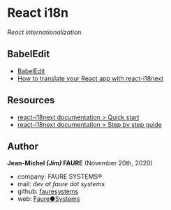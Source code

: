 # React i18n
*React internationalization.*


## BabelEdit

* <a href="https://www.codeandweb.com/babeledithttps://www.codeandweb.com/babeledit" target="_blank">BabelEdit</a>
* <a href="https://www.codeandweb.com/babeledit/tutorials/how-to-translate-your-react-app-with-react-i18next" target="_blank">How to translate your React app with react-i18next</a>

## Resources

* <a href="https://react.i18next.com/guides/quick-start" target="_blank">react-i18next documentation > Quick start</a>
* <a href="https://react.i18next.com/latest/using-with-hooks" target="_blank">react-i18next documentation > Step by step guide</a>


## Author

**Jean-Michel _(Jim)_ FAURE** (November 20th, 2020)
* company: FAURE SYSTEMS®
* mail: *dev at faure dot systems*
* github: <a href="https://github.com/fauresystems" target="_blank">fauresystems</a>
* web: <a href="https://faure.systems/" target="_blank">Faure●Systems</a>